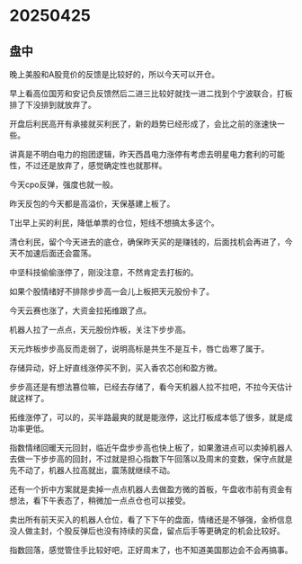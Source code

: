 # 20250425

## 盘中

晚上美股和A股竞价的反馈是比较好的，所以今天可以开仓。

早上看高位国芳和安记负反馈然后二进三比较好就找一进二找到个宁波联合，打板排了下没排到就放弃了。

开盘后利民高开有承接就买利民了，新的趋势已经形成了，会比之前的涨速快一些。

讲真是不明白电力的抱团逻辑，昨天西昌电力涨停有考虑去明星电力套利的可能性，不过还是放弃了，感觉确定性也就那样。

今天cpo反弹，强度也就一般。

昨天反包的今天都是高溢价，天保基建上板了。

T出早上买的利民，降低单票的仓位，短线不想搞太多这个。

清仓利民，留个今天进去的底仓，确保昨天买的是赚钱的，后面找机会再进了，今天不加速后面还会震荡。

中坚科技偷偷涨停了，刚没注意，不然肯定去打板的。

如果个股情绪好不排除步步高一会儿上板把天元股份卡了。

今天云赛也涨了，大资金拉拓维跟了点。

机器人拉了一点点，天元股份炸板，关注下步步高。

天元炸板步步高反而走弱了，说明高标是共生不是互卡，唇亡齿寒了属于。

存储异动，好上好直线涨停买不到，买入香农芯创和盈方微。

步步高还是有想法篡位嘛，已经去存储了，看今天机器人拉不拉吧，不拉今天估计就这样了。

拓维涨停了，可以的，买半路最爽的就是能涨停，这比打板成本低了很多，就是成功率更低。

指数情绪回暖天元回封，临近午盘步步高也快上板了，如果激进点可以卖掉机器人去做一下步步高的回封，不过就是担心指数下午回落以及周末的变数，保守点就是先不动了，机器人拉高就出，震荡就继续不动。

还有一个折中方案就是卖掉一点点机器人去做盈方微的首板，午盘收市前有资金有想法，看下午表态了，稍微加一点点仓也可以接受。

卖出所有前天买入的机器人仓位，看了下下午的盘面，情绪还是不够强，金桥信息没人做主封，个股反弹后也没有持续的买盘，留点后手等更确定的机会比较好。

指数回落，感觉管住手比较好吧，正好周末了，也不知道美国那边会不会再搞事。

